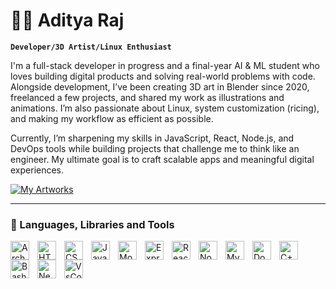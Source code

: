 # 👨‍💻 Aditya Raj

**`Developer/3D Artist/Linux Enthusiast`**

I'm a full-stack developer in progress and a final-year AI & ML student who loves building digital products and solving real-world problems with code. Alongside development, I’ve been creating 3D art in Blender since 2020, freelanced a few projects, and shared my work as illustrations and animations. I’m also passionate about Linux, system customization (ricing), and making my workflow as efficient as possible.

Currently, I’m sharpening my skills in JavaScript, React, Node.js, and DevOps tools while building projects that challenge me to think like an engineer. My ultimate goal is to craft scalable apps and meaningful digital experiences.

  <p align="left">
     <a href="https://app.milanote.com/1OMbDU10AvxscC/my-artworks?p=aKvXoemFVeK" target="_blank">
        <img alt="My Artworks" title="Check out my 3D artworks" 
             src="https://custom-icon-badges.demolab.com/badge/-My%20Artworks-orange?style=for-the-badge&logo=palette&logoColor=white"/>
     </a>
  </p>


---

### 🧰 Languages, Libraries and Tools

<img align="left" alt="ArchLinux" width="30px" style="padding-right:10px;" src="https://cdn.jsdelivr.net/gh/devicons/devicon@latest/icons/archlinux/archlinux-original.svg" />
<img align="left" alt="HTML" width="30px" style="padding-right:10px;" src="https://cdn.jsdelivr.net/gh/devicons/devicon/icons/html5/html5-plain.svg" />
<img align="left" alt="CSS" width="30px" style="padding-right:10px;" src="https://cdn.jsdelivr.net/gh/devicons/devicon/icons/css3/css3-plain.svg" />
<img align="left" alt="JavaScript" width="30px" style="padding-right:10px;" src="https://cdn.jsdelivr.net/gh/devicons/devicon/icons/javascript/javascript-plain.svg" />
<img align="left" alt="MongoDB" width="30px" style="padding-right:10px;" src="https://cdn.jsdelivr.net/gh/devicons/devicon@latest/icons/mongodb/mongodb-original.svg" />
<img align="left" alt="Express" width="30px" style="padding-right:10px;" src="https://cdn.jsdelivr.net/gh/devicons/devicon@latest/icons/express/express-original.svg" />
<img align="left" alt="React" width="30px" style="padding-right:10px;" src="https://cdn.jsdelivr.net/gh/devicons/devicon/icons/react/react-original.svg" />
<img align="left" alt="NodeJS" width="30px" style="padding-right:10px;" src="https://cdn.jsdelivr.net/gh/devicons/devicon/icons/nodejs/nodejs-original.svg" />
<img align="left" alt="MySQL" width="30px" style="padding-right:10px;" src="https://cdn.jsdelivr.net/gh/devicons/devicon@latest/icons/mysql/mysql-original.svg" />
<img align="left" alt="Docker" width="30px" style="padding-right:10px;" src="https://cdn.jsdelivr.net/gh/devicons/devicon@latest/icons/docker/docker-original.svg" />
<img align="left" alt="C++" width="30px" style="padding-right:10px;" src="https://cdn.jsdelivr.net/gh/devicons/devicon/icons/cplusplus/cplusplus-line.svg" />
<img align="left" alt="Bash" width="30px" style="padding-right:10px;" src="https://cdn.jsdelivr.net/gh/devicons/devicon/icons/bash/bash-original.svg" />
<img align="left" alt="Neovim" width="30px" style="padding-right:10px;" src="https://cdn.jsdelivr.net/gh/devicons/devicon@latest/icons/neovim/neovim-original.svg" />
<img align="left" alt="VsCode" width="30px" style="padding-right:10px;" src="https://cdn.jsdelivr.net/gh/devicons/devicon@latest/icons/vscode/vscode-original.svg" />
<br />

#

<!-- ### 📊 Stats -->

<!--![Aditya's GitHub stats](https://github-readme-stats.vercel.app/api?username=AdityaRaj717&show_icons=true&theme=dracula) -->

<!-- ![GitHub Streak](https://streak-stats.demolab.com?user=ForrestKnight&theme=gruvbox&border_radius=4.5) -->
